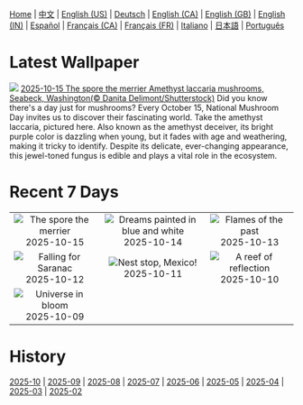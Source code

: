 [Home](../README.md) | [中文](zh-CN.md) | [English (US)](en-US.md) | [Deutsch](de-DE.md) | [English (CA)](en-CA.md) | [English (GB)](en-GB.md) | [English (IN)](en-IN.md) | [Español](es-ES.md) | [Français (CA)](fr-CA.md) | [Français (FR)](fr-FR.md) | [Italiano](it-IT.md) | [日本語](ja-JP.md) | [Português](pt-BR.md)

# Latest Wallpaper
![](https://www.bing.com/th?id=OHR.AmethystLaccaria_EN-US0640413961_UHD.jpg)
[2025-10-15 The spore the merrier Amethyst laccaria mushrooms, Seabeck, Washington(© Danita Delimont/Shutterstock)](https://www.bing.com/th?id=OHR.AmethystLaccaria_EN-US0640413961_UHD.jpg)
Did you know there's a day just for mushrooms? Every October 15, National Mushroom Day invites us to discover their fascinating world. Take the amethyst laccaria, pictured here. Also known as the amethyst deceiver, its bright purple color is dazzling when young, but it fades with age and weathering, making it tricky to identify. Despite its delicate, ever-changing appearance, this jewel-toned fungus is edible and plays a vital role in the ecosystem.

# Recent 7 Days
|  |  |  |
|:---:|:---:|:---:|
| ![](https://www.bing.com/th?id=OHR.AmethystLaccaria_EN-US0640413961_400x240.jpg "The spore the merrier") 2025-10-15 | ![](https://www.bing.com/th?id=OHR.OiaSantorini_EN-US0585833457_400x240.jpg "Dreams painted in blue and white") 2025-10-14 | ![](https://www.bing.com/th?id=OHR.MuleCanyon_EN-US0527899523_400x240.jpg "Flames of the past") 2025-10-13 |
| ![](https://www.bing.com/th?id=OHR.SaranacLake_EN-US0445660450_400x240.jpg "Falling for Saranac") 2025-10-12 | ![](https://www.bing.com/th?id=OHR.WoodDuckHen_EN-US0382439406_400x240.jpg "Nest stop, Mexico!") 2025-10-11 | ![](https://www.bing.com/th?id=OHR.MonurikiFiji_EN-US0326449622_400x240.jpg "A reef of reflection") 2025-10-10 |
| ![](https://www.bing.com/th?id=OHR.WebbPillars_EN-US0251661895_400x240.jpg "Universe in bloom") 2025-10-09 |  |  |

# History
[2025-10](../archives/wallpaper/en-US/w_2025_10.md) | [2025-09](../archives/wallpaper/en-US/w_2025_09.md) | [2025-08](../archives/wallpaper/en-US/w_2025_08.md) | [2025-07](../archives/wallpaper/en-US/w_2025_07.md) | [2025-06](../archives/wallpaper/en-US/w_2025_06.md) | [2025-05](../archives/wallpaper/en-US/w_2025_05.md) | [2025-04](../archives/wallpaper/en-US/w_2025_04.md) | [2025-03](../archives/wallpaper/en-US/w_2025_03.md) | [2025-02](../archives/wallpaper/en-US/w_2025_02.md)

